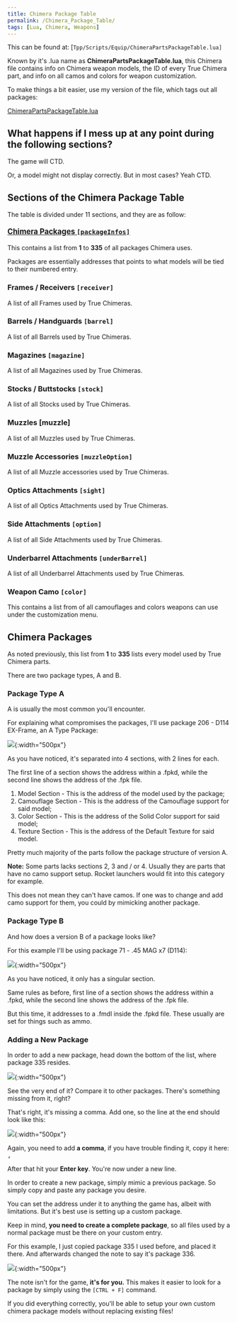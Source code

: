 ```yaml
---
title: Chimera Package Table
permalink: /Chimera_Package_Table/
tags: [Lua, Chimera, Weapons]
---
```


This can be found at:
\[`Tpp/Scripts/Equip/ChimeraPartsPackageTable.lua]`

Known by it's .lua name as **ChimeraPartsPackageTable.lua**, this
Chimera file contains info on Chimera weapon models, the ID of every
True Chimera part, and info on all camos and colors for weapon
customization.

To make things a bit easier, use my version of the file, which tags out
all packages:

[ChimeraPartsPackageTable.lua](https://www.mediafire.com/file/gdpgi8qhrlaaf08/ChimeraPartsPackageTable.lua/file)

## **What happens if I mess up at any point during the following sections?**

The game will CTD.

Or, a model might not display correctly. But in most cases? Yeah CTD.

## **Sections of the Chimera Package Table**

The table is divided under 11 sections, and they are as follow:

#### **<big>[Chimera Packages `[packageInfos]`](/Chimera_Package_Table#Chimera_Packages "wikilink")</big>**

This contains a list from **1** to **335** of all packages Chimera uses.

Packages are essentially addresses that points to what models will be
tied to their numbered entry.

### **Frames / Receivers `[receiver]`**

A list of all Frames used by True Chimeras.

### **Barrels / Handguards `[barrel]`**

A list of all Barrels used by True Chimeras.

### **Magazines `[magazine]`**

A list of all Magazines used by True Chimeras.

### **Stocks / Buttstocks `[stock]`**

A list of all Stocks used by True Chimeras.

### **Muzzles \[muzzle\]**

A list of all Muzzles used by True Chimeras.

### **Muzzle Accessories `[muzzleOption]`**

A list of all Muzzle accessories used by True Chimeras.

### **Optics Attachments `[sight]`**

A list of all Optics Attachments used by True Chimeras.

### **Side Attachments `[option]`**

A list of all Side Attachments used by True Chimeras.

### **Underbarrel Attachments `[underBarrel]`**

A list of all Underbarrel Attachments used by True Chimeras.

### **Weapon Camo `[color]`**

This contains a list from of all camouflages and colors weapons can use
under the customization menu.

## **Chimera Packages**

As noted previously, this list from **1** to **335** lists every model
used by True Chimera parts.

There are two package types, A and B.

### **Package Type A**

A is usually the most common you'll encounter.

For explaining what compromises the packages, I'll use package 206 -
D114 EX-Frame, an A Type Package:

![](/assets/Package%20Example%20A.png){:width="500px"}

As you have noticed, it's separated into 4 sections, with 2 lines for
each.

The first line of a section shows the address within a .fpkd, while the
second line shows the address of the .fpk file.

1.  Model Section - This is the address of the model used by the
    package;
2.  Camouflage Section - This is the address of the Camouflage support
    for said model;
3.  Color Section - This is the address of the Solid Color support for
    said model;
4.  Texture Section - This is the address of the Default Texture for
    said model.

Pretty much majority of the parts follow the package structure of
version A.

**Note:** Some parts lacks sections 2, 3 and / or 4. Usually they are
parts that have no camo support setup. Rocket launchers would fit into
this category for example.

This does not mean they can't have camos. If one was to change and add
camo support for them, you could by mimicking another package.

### **Package Type B**

And how does a version B of a package looks like?

For this example I'll be using package 71 - .45 MAG x7 (D114):

![](/assets/Package%20Example%20B.png){:width="500px"}

As you have noticed, it only has a singular section.

Same rules as before, first line of a section shows the address within a
.fpkd, while the second line shows the address of the .fpk file.

But this time, it addresses to a .fmdl inside the .fpkd file. These
usually are set for things such as ammo.

### **Adding a New Package**

In order to add a new package, head down the bottom of the list, where
package 335 resides.

![](/assets/Adding%20New%20Package%201.png){:width="500px"}

See the very end of it? Compare it to other packages. There's something
missing from it, right?

That's right, it's missing a comma. Add one, so the line at the end
should look like this:

![](/assets/Adding%20New%20Package%202.png){:width="500px"}

Again, you need to add **a comma**, if you have trouble finding it, copy
it here: <big>`,`</big>

After that hit your **Enter key**. You're now under a new line.

In order to create a new package, simply mimic a previous package. So
simply copy and paste any package you desire.

You can set the address under it to anything the game has, albeit with
limitations. But it's best use is setting up a custom package.

Keep in mind, **you need to create a complete package**, so all files
used by a normal package must be there on your custom entry.

For this example, I just copied package 335 I used before, and placed it
there. And afterwards changed the note to say it's package 336.

![](/assets/Adding%20New%20Package%203.png){:width="500px"}

The note isn't for the game, **it's for you.** This makes it easier to
look for a package by simply using the `[CTRL + F]` command.

If you did everything correctly, you'll be able to setup your own custom
chimera package models without replacing existing files\!
